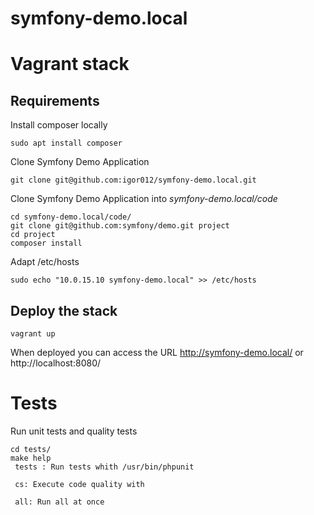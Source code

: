 symfony-demo.local
===

# Vagrant stack

## Requirements
Install composer locally
```
sudo apt install composer
```

Clone Symfony Demo Application
```
git clone git@github.com:igor012/symfony-demo.local.git
```

Clone Symfony Demo Application into *symfony-demo.local/code*
```
cd symfony-demo.local/code/
git clone git@github.com:symfony/demo.git project
cd project
composer install
```
Adapt /etc/hosts
```
sudo echo "10.0.15.10 symfony-demo.local" >> /etc/hosts
```

## Deploy the stack
```
vagrant up
```
When deployed you can access the URL http://symfony-demo.local/ or http://localhost:8080/

# Tests
Run unit tests and quality tests
```
cd tests/
make help
 tests : Run tests whith /usr/bin/phpunit

 cs: Execute code quality with

 all: Run all at once

```